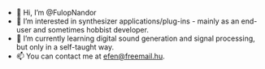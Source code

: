 - 👋 Hi, I’m @FulopNandor
- 👀 I’m interested in synthesizer applications/plug-ins - mainly as an end-user and sometimes hobbist developer.
- 🌱 I’m currently learning digital sound generation and signal processing, but only in a self-taught way.
- 📫 You can contact me at efen@freemail.hu.

<!---
FulopNandor/FulopNandor is a ✨ special ✨ repository because its `README.md` (this file) appears on your GitHub profile.
You can click the Preview link to take a look at your changes.
--->
